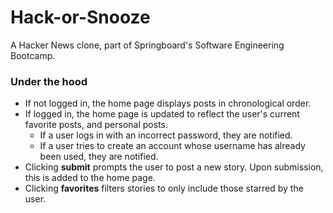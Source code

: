 # Hack-or-Snooze
A Hacker News clone, part of Springboard's Software Engineering Bootcamp.

### Under the hood
- If not logged in, the home page displays posts in chronological order.
- If logged in, the home page is updated to reflect the user's current favorite posts, and personal posts.
  - If a user logs in with an incorrect password, they are notified.
  - If a user tries to create an account whose username has already been used, they are notified.
- Clicking **submit** prompts the user to post a new story. Upon submission, this is added to the home page.
- Clicking **favorites** filters stories to only include those starred by the user.
